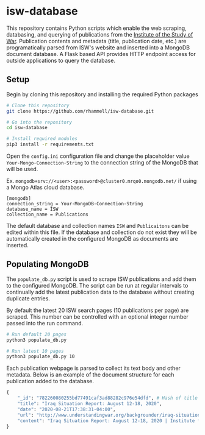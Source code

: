 # isw-database
This repository contains Python scripts which enable the web scraping, databasing, and querying of publications from the [Institute of the Study of War](http://www.understandingwar.org/). Publication contents and metadata (title, publication date, etc.) are programatically parsed from ISW's website and inserted into a MongoDB document database. A Flask based API provides HTTP endpoint access for outside applications to query the database.

## Setup
Begin by cloning this repository and installing the required Python packages

```bash
# Clone this repository
git clone https://github.com/rhammell/isw-database.git

# Go into the repository
cd isw-database

# Install required modules
pip3 install -r requirements.txt
```

Open the `config.ini` configuration file and change the placeholder value `Your-Mongo-Connection-String` to the connection string of the MongoDB that will be used. 

Ex. `mongodb+srv://<user>:<password>@cluster0.mrqo0.mongodb.net/` if using a Mongo Atlas cloud database. 

```
[mongodb]
connection_string = Your-MongoDB-Connection-String
database_name = ISW
collection_name = Publications
```

The default database and collection names `ISW` and `Publicaitons` can be edited within this file. If the database and collection do not exist they will be automatically created in the configured MongoDB as documents are inserted. 


## Populating MongoDB

The `populate_db.py` script is used to scrape ISW publications and add them to the configured MongoDB. The script can be run at regular intervals to continually add the latest publication data to the database without creating duplicate entries.

By default the latest 20 ISW search pages (10 publications per page) are scraped. This number can be controlled with an optional integer number passed into the run command. 

```bash
# Run default 20 pages
python3 populate_db.py

# Run latest 10 pages
python3 populate_db.py 10
```

Each publication webpage is parsed to collect its text body and other metadata. Below is an example of the document structure for each publication added to the database. 

```python
{
    "_id": "782260080255bd77491caf3ad88282c976e54dfd", # Hash of title and date
    "title": "Iraq Situation Report: August 12-18, 2020",
    "date": "2020-08-21T17:38:31-04:00",
    "url": "http://www.understandingwar.org/backgrounder/iraq-situation-report-august-12-18-2020",
    "content": "Iraq Situation Report: August 12-18, 2020 | Institute for the ..."
}
```